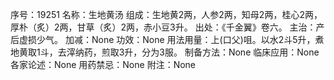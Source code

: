 序号：19251
名称：生地黄汤
组成：生地黄2两，人参2两，知母2两，桂心2两，厚朴（炙）2两，甘草（炙）2两，赤小豆3升。
出处：《千金翼》卷六。
主治：产后虚损少气。
加减：None
功效：None
用法用量：上(口父)咀。以水2斗5升，煮地黄取1斗，去滓纳药，煎取3升，分为3服。
制备方法：None
临床应用：None
各家论述：None
用药禁忌：None
附注：None
